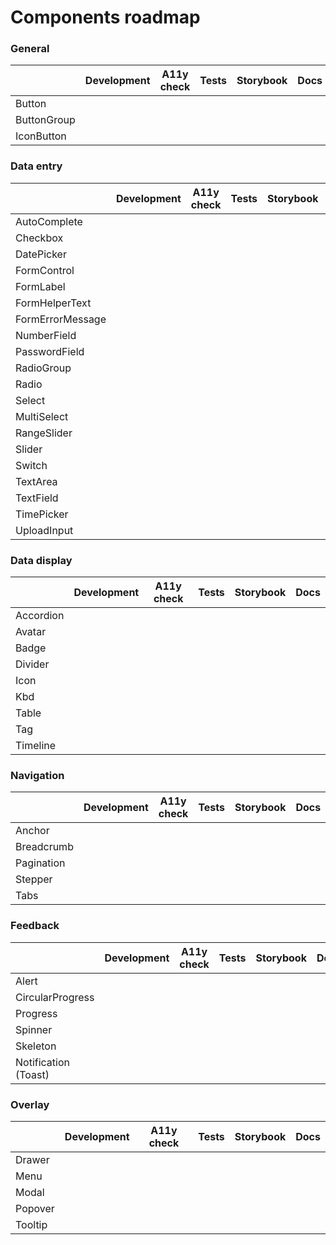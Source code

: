 # Components roadmap

### General

|             | Development | A11y check | Tests | Storybook | Docs |
| ----------- | :---------: | :--------: | :---: | :-------: | :--: |
| Button      |             |            |       |           |      |
| ButtonGroup |             |            |       |           |      |
| IconButton  |             |            |       |           |      |

### Data entry

|                  | Development | A11y check | Tests | Storybook | Docs |
| ---------------- | :---------: | :--------: | :---: | :-------: | :--: |
| AutoComplete     |             |            |       |           |      |
| Checkbox         |             |            |       |           |      |
| DatePicker       |             |            |       |           |      |
| FormControl      |             |            |       |           |      |
| FormLabel        |             |            |       |           |      |
| FormHelperText   |             |            |       |           |      |
| FormErrorMessage |             |            |       |           |      |
| NumberField      |             |            |       |           |      |
| PasswordField    |             |            |       |           |      |
| RadioGroup       |             |            |       |           |      |
| Radio            |             |            |       |           |      |
| Select           |             |            |       |           |      |
| MultiSelect      |             |            |       |           |      |
| RangeSlider      |             |            |       |           |      |
| Slider           |             |            |       |           |      |
| Switch           |             |            |       |           |      |
| TextArea         |             |            |       |           |      |
| TextField        |             |            |       |           |      |
| TimePicker       |             |            |       |           |      |
| UploadInput      |             |            |       |           |      |

### Data display

|           | Development | A11y check | Tests | Storybook | Docs |
| --------- | :---------: | :--------: | :---: | :-------: | :--: |
| Accordion |             |            |       |           |      |
| Avatar    |             |            |       |           |      |
| Badge     |             |            |       |           |      |
| Divider   |             |            |       |           |      |
| Icon      |             |            |       |           |      |
| Kbd       |             |            |       |           |      |
| Table     |             |            |       |           |      |
| Tag       |             |            |       |           |      |
| Timeline  |             |            |       |           |      |

### Navigation

|            | Development | A11y check | Tests | Storybook | Docs |
| ---------- | :---------: | :--------: | :---: | :-------: | :--: |
| Anchor     |             |            |       |           |      |
| Breadcrumb |             |            |       |           |      |
| Pagination |             |            |       |           |      |
| Stepper    |             |            |       |           |      |
| Tabs       |             |            |       |           |      |

### Feedback

|                      | Development | A11y check | Tests | Storybook | Docs |
| -------------------- | :---------: | :--------: | :---: | :-------: | :--: |
| Alert                |             |            |       |           |      |
| CircularProgress     |             |            |       |           |      |
| Progress             |             |            |       |           |      |
| Spinner              |             |            |       |           |      |
| Skeleton             |             |            |       |           |      |
| Notification (Toast) |             |            |       |           |      |

### Overlay

|         | Development | A11y check | Tests | Storybook | Docs |
| ------- | :---------: | :--------: | :---: | :-------: | :--: |
| Drawer  |             |            |       |           |      |
| Menu    |             |            |       |           |      |
| Modal   |             |            |       |           |      |
| Popover |             |            |       |           |      |
| Tooltip |             |            |       |           |      |
